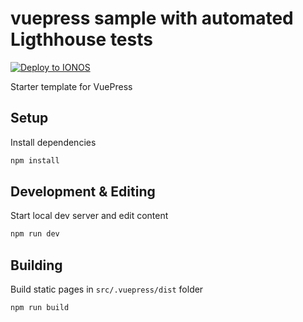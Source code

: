 # vuepress sample with automated Ligthhouse tests

[![Deploy to IONOS](https://images.ionos.space/deploy-now-icons/deploy-to-ionos-btn.svg)](https://ionos.space/setup?repo=https://github.com/ionos-deploy-now/hello-vuepress)

Starter template for VuePress

## Setup

Install dependencies

```bash
npm install
```

## Development & Editing

Start local dev server and edit content

```bash
npm run dev
```

## Building

Build static pages in `src/.vuepress/dist` folder

```bash
npm run build
```
